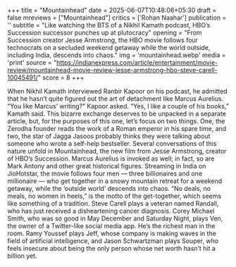 +++
title = "Mountainhead"
date = 2025-06-07T10:48:06+05:30
draft = false
mreviews = ["Mountainhead"]
critics = ['Rohan Naahar']
publication = ''
subtitle = "Like watching the BTS of a Nikhil Kamath podcast, HBO’s Succession successor punches up at plutocracy"
opening = "From Succession creator Jesse Armstrong, the HBO movie follows four technocrats on a secluded weekend getaway while the world outside, including India, descends into chaos."
img = 'mountainhead.webp'
media = 'print'
source = "https://indianexpress.com/article/entertainment/movie-review/mountainhead-movie-review-jesse-armstrong-hbo-steve-carell-10045491/"
score = 8
+++

When Nikhil Kamath interviewed Ranbir Kapoor on his podcast, he admitted that he hasn’t quite figured out the art of detachment like Marcus Aurelius. “You like Marcus’ writing?” Kapoor asked. “Yes, I like a couple of his books,” Kamath said. This bizarre exchange deserves to be unpacked in a separate article, but, for the purposes of this one, let’s focus on two things. One, the Zerodha founder reads the work of a Roman emperor in his spare time, and two, the star of Jagga Jasoos probably thinks they were talking about someone who wrote a self-help bestseller. Several conversations of this nature unfold in Mountainhead, the new film from Jesse Armstrong, creator of HBO’s Succession. Marcus Aurelius is invoked as well; in fact, so are Mark Antony and other great historical figures. Streaming in India on JioHotstar, the movie follows four men — three billionaires and one millionaire — who get together in a snowy mountain retreat for a weekend getaway, while the ‘outside world’ descends into chaos. “No deals, no meals, no women in heels,” is the motto of the get-together, which seems like something of a tradition. Steve Carell plays a veteran named Randall, who has just received a disheartening cancer diagnosis. Corey Michael Smith, who was so good in May December and Saturday Night, plays Ven, the owner of a Twitter-like social media app. He’s the richest man in the room. Ramy Youssef plays Jeff, whose company is making waves in the field of artificial intelligence, and Jason Schwartzman plays Souper, who feels insecure about being the only person whose net worth hasn’t hit a billion yet.
